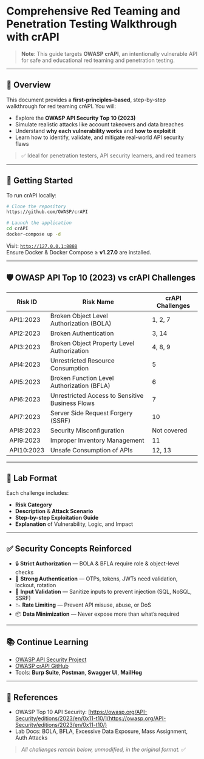 # Comprehensive Red Teaming and Penetration Testing Walkthrough with crAPI

> **Note**: This guide targets **OWASP crAPI**, an intentionally vulnerable API for safe and educational red teaming and penetration testing.

---

## 📖 Overview

This document provides a **first-principles-based**, step-by-step walkthrough for red teaming crAPI. You will:

- Explore the **OWASP API Security Top 10 (2023)**
- Simulate realistic attacks like account takeovers and data breaches
- Understand **why each vulnerability works** and **how to exploit it**
- Learn how to identify, validate, and mitigate real-world API security flaws

> ✅ Ideal for penetration testers, API security learners, and red teamers

---

## 🚀 Getting Started

To run crAPI locally:

```bash
# Clone the repository
https://github.com/OWASP/crAPI

# Launch the application
cd crAPI
docker-compose up -d
```

Visit: [`http://127.0.0.1:8888`](http://127.0.0.1:8888)\
Ensure Docker & Docker Compose ≥ **v1.27.0** are installed.

---

## 🛡️ OWASP API Top 10 (2023) vs crAPI Challenges

| **Risk ID** | **Risk Name**                                   | **crAPI Challenges** |
| ----------- | ----------------------------------------------- | -------------------- |
| API1:2023   | Broken Object Level Authorization (BOLA)        | 1, 2, 7              |
| API2:2023   | Broken Authentication                           | 3, 14                |
| API3:2023   | Broken Object Property Level Authorization      | 4, 8, 9              |
| API4:2023   | Unrestricted Resource Consumption               | 5                    |
| API5:2023   | Broken Function Level Authorization (BFLA)      | 6                    |
| API6:2023   | Unrestricted Access to Sensitive Business Flows | 7                    |
| API7:2023   | Server Side Request Forgery (SSRF)              | 10                   |
| API8:2023   | Security Misconfiguration                       | Not covered          |
| API9:2023   | Improper Inventory Management                   | 11                   |
| API10:2023  | Unsafe Consumption of APIs                      | 12, 13               |

---

## 🧪 Lab Format

Each challenge includes:

- **Risk Category**
- **Description** & **Attack Scenario**
- **Step-by-step Exploitation Guide**
- **Explanation** of Vulnerability, Logic, and Impact

---

## ✅ Security Concepts Reinforced

- 🔒 **Strict Authorization** — BOLA & BFLA require role & object-level checks
- 🔐 **Strong Authentication** — OTPs, tokens, JWTs need validation, lockout, rotation
- 🧹 **Input Validation** — Sanitize inputs to prevent injection (SQL, NoSQL, SSRF)
- 📉 **Rate Limiting** — Prevent API misuse, abuse, or DoS
- 📦 **Data Minimization** — Never expose more than what’s required

---

## 📚 Continue Learning

- [OWASP API Security Project](https://owasp.org/www-project-api-security/)
- [OWASP crAPI GitHub](https://github.com/OWASP/crAPI)
- Tools: **Burp Suite**, **Postman**, **Swagger UI**, **MailHog**

---

## 📎 References

- OWASP Top 10 API Security: [https://owasp.org/API-Security/editions/2023/en/0x11-t10/](https://owasp.org/API-Security/editions/2023/en/0x11-t10/)
- Lab Docs: BOLA, BFLA, Excessive Data Exposure, Mass Assignment, Auth Attacks

> *All challenges remain below, unmodified, in the original format.* ✅

